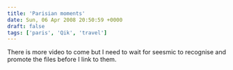 ```yaml
---
title: 'Parisian moments'
date: Sun, 06 Apr 2008 20:50:59 +0000
draft: false
tags: ['paris', 'Qik', 'travel']
---
```


There is more video to come but I need to wait for seesmic to recognise and promote the files before I link to them.